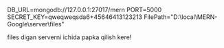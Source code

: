 DB_URL=mongodb://127.0.0.1:27017/mern
PORT=5000
SECRET_KEY=qweqweqsda6+45646413123213
FilePath="D:\\local\\MERN-Google\\server\\files"


files digan serverni ichida papka qilish kere!